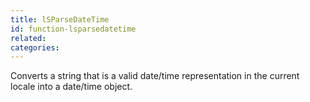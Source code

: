 ```yaml
---
title: lSParseDateTime
id: function-lsparsedatetime
related:
categories:
---
```


Converts a string that is a valid date/time representation in
        the current locale into a date/time object.